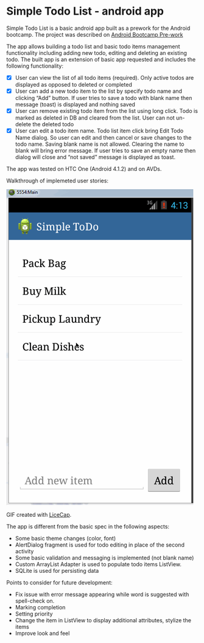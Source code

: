 Simple Todo List - android app
================

Simple Todo List is a basic android app built as a prework for the Android bootcamp. The project was described on 
[Android Bootcamp Pre-work](https://gist.github.com/nesquena/843228e83fdc4f5ddc4e)

The app allows building a todo list and basic  todo items management functionality including adding new todo, editing and deleting an existing todo. The built app is an extension of basic app requested and includes the following functionality:

* [x]	User can view the list of all todo items (required). Only active todos are displayed as opposed to deleted or completed
* [x]	User can add a new todo item to the list by specify todo name and clicking “Add” button. If user tries to save a todo with blank name then message (toast) is displayed and nothing saved
* [x]	User can remove existing todo item from the list using long click. Todo is marked as deleted in DB and cleared from the list. User can not un-delete the deleted todo
* [x]	User can edit a todo item name. Todo list item click bring Edit Todo Name dialog. So user can edit and then cancel or save changes to the todo name. Saving blank name is not allowed. Clearing the name to blank will bring error message. If user tries to save an empty name then dialog will close and “not saved” message is displayed as toast.

The app was tested on HTC One (Android 4.1.2) and on AVDs.

Walkthrough of implemeted user stories:


![Video Walkthrough](simple_todo_app_demo.gif)

GIF created with [LiceCap](http://www.cockos.com/licecap/).


The app is different from the basic spec in the following aspects:
-	Some basic theme changes (color, font)
-	AlertDialog fragment is used for todo editing in place of the second activity
-	Some basic validation and messaging is implemented (not blank name)
-	Custom ArrayList Adapter is used to populate todo items ListView. 
-	SQLite is used for persisting data

Points to consider for future development:
-	Fix issue with error message appearing while word is suggested with spell-check on.
-	Marking completion 
-	Setting priority
-	Change the item in ListView to display additional attributes, stylize the items
-	Improve look and feel

